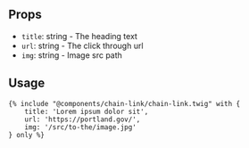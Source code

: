 ## Props
- `title`: string - The heading text
- `url`: string - The click through url
- `img`: string - Image src path

## Usage

```twig
{% include "@components/chain-link/chain-link.twig" with {
    title: 'Lorem ipsum dolor sit',
    url: 'https://portland.gov/',
    img: '/src/to-the/image.jpg'
} only %}
```
